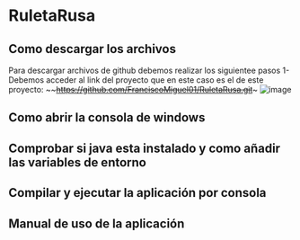 # RuletaRusa

## Como descargar los archivos
Para descargar archivos de github debemos realizar los siguientee pasos
1-Debemos acceder al link del proyecto que en este caso es el de este proyecto: ~~~~https://github.com/FranciscoMiguel01/RuletaRusa.git~~~
![image](https://user-images.githubusercontent.com/79007014/109847099-1c0ff300-7c4f-11eb-9ac6-f8b0b871759a.png)



## Como abrir la consola de windows

## Comprobar si java esta instalado y como añadir las variables de entorno

## Compilar y ejecutar la aplicación por consola

## Manual de uso de la aplicación
